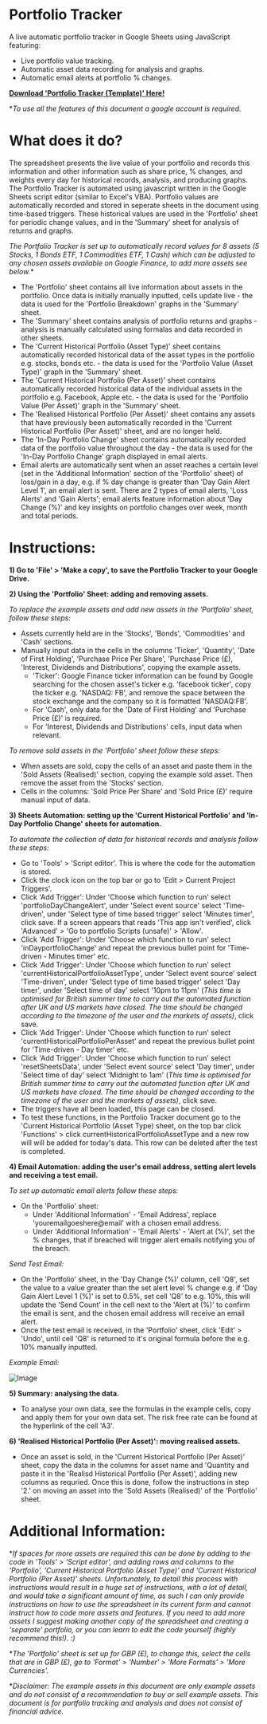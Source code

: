 # Portfolio Tracker
A live automatic portfolio tracker in Google Sheets using JavaScript featuring:
- Live portfolio value tracking. 
- Automatic asset data recording for analysis and graphs.
- Automatic email alerts at portfolio % changes.

**[Download 'Portfolio Tracker (Template)' Here!](https://docs.google.com/spreadsheets/d/1qa_QXoe13nbo7LfTOzBdMx3ibzbVT2_czGgw-78hWHI/)** 

**To use all the features of this document a google account is required.*
  
# What does it do?
The spreadsheet presents the live value of your portfolio and records this information and other information such as share price, % changes, and weights every day for historical records, analysis, and producing graphs. The Portfolio Tracker is automated using javascript written in the Google Sheets script editor (similar to Excel's VBA). Portfolio values are automatically recorded and stored in seperate sheets in the document using time-based triggers. These historical values are used in the 'Portfolio' sheet for periodic change values, and in the 'Summary' sheet for analysis of returns and graphs. 

*The Portfolio Tracker is set up to automatically record values for 8 assets (5 Stocks, 1 Bonds ETF, 1 Commodities ETF, 1 Cash) which can be adjusted to any chosen assets available on Google Finance, to add more assets see below.**

- The 'Portfolio' sheet contains all live information about assets in the portfolio. Once data is initially manually inputted, cells update live - the data is used for the 'Portfolio Breakdown' graphs in the 'Summary' sheet. 
- The 'Summary' sheet contains analysis of portfolio returns and graphs - analysis is manually calculated using formalas and data recorded in other sheets.
- The 'Current Historical Portfolio (Asset Type)' sheet contains automatically recorded historical data of the asset types in the portfolio e.g. stocks, bonds etc. - the data is used for the 'Portfolio Value (Asset Type)' graph in the 'Summary' sheet. 
- The 'Current Historical Portfolio (Per Asset)' sheet contains automatically recorded historical data of the individual assets in the portfolio e.g. Facebook, Apple etc. - the data is used for the 'Portfolio Value (Per Asset)' graph in the 'Summary' sheet. 
- The 'Realised Historical Portfolio (Per Asset)' sheet contains any assets that have previously been automatically recorded in the 'Current Historical Portfolio (Per Asset)' sheet, and are no longer held.
- The 'In-Day Portfolio Change' sheet contains automatically recorded data of the portfolio value throughout the day - the data is used for the 'In-Day Portfolio Change' graph displayed in email alerts.
- Email alerts are automatically sent when an asset reaches a certain level (set in the 'Additional Information' section of the 'Portfolio' sheet) of loss/gain in a day, e.g. if % day change is greater than 'Day Gain Alert Level 1', an email alert is sent. There are 2 types of email alerts, 'Loss Alerts' and 'Gain Alerts'; email alerts feature information about 'Day Change (%)' and key insights on portfolio changes over week, month and total periods.
 
# Instructions:
**1) Go to 'File' > 'Make a copy', to save the Portfolio Tracker to your Google Drive.**

**2) Using the 'Portfolio' Sheet: adding and removing assets.**

*To replace the example assets and add new assets in the 'Portfolio' sheet, follow these steps:*

  - Assets currently held are in the 'Stocks', 'Bonds', 'Commodities' and 'Cash' sections. 
  - Manually input data in the cells in the columns 'Ticker', 'Quantity', 'Date of First Holding', 'Purchase Price Per Share', 'Purchase Price (£), 'Interest, Dividends and Distributions', copying the example assets.
      - 'Ticker': Google Finance ticker information can be found by Google searching for the chosen asset's ticker e.g. 'facebook ticker', copy the ticker e.g. 'NASDAQ: FB', and remove the space between the stock exchange and the company so it is formatted 'NASDAQ:FB'.
      - For 'Cash', only data for the 'Date of First Holding' and 'Purchase Price (£)' is required.
      - For 'Interest, Dividends and Distributions' cells, input data when relevant.

*To remove sold assets in the 'Portfolio' sheet follow these steps:*

  - When assets are sold, copy the cells of an asset and paste them in the 'Sold Assets (Realised)' section, copying the example sold asset. Then remove the asset from the 'Stocks' section.
  - Cells in the columns: 'Sold Price Per Share' and 'Sold Price (£)' require manual input of data.

**3) Sheets Automation: setting up the 'Current Historical Portfolio' and 'In-Day Portfolio Change' sheets for automation.**

*To automate the collection of data for historical records and analysis follow these steps:*

  - Go to 'Tools' > 'Script editor'. This is where the code for the automation is stored.
  - Click the clock icon on the top bar or go to 'Edit > Current Project Triggers'.
  - Click 'Add Trigger': Under 'Choose which function to run' select 'portfolioDayChangeAlert', under 'Select event source' select 'Time-driven', under 'Select type of time based trigger' select 'Minutes timer', click save. If a screen appears that reads 'This app isn't verified', click 'Advanced' > 'Go to portfolio Scripts (unsafe)' > 'Allow'.
  - Click 'Add Trigger': Under 'Choose which function to run' select 'inDayportfolioChange' and repeat the previous bullet point for 'Time-driven - Minutes timer' etc.
  - Click 'Add Trigger': Under 'Choose which function to run' select 'currentHistoricalPortfolioAssetType', under 'Select event source' select 'Time-driven', under 'Select type of time based trigger' select 'Day timer', under 'Select time of day' select '10pm to 11pm' (*This time is optimised for British summer time to carry out the automated function after UK and US markets have closed. The time should be changed according to the timezone of the user and the markets of assets)*, click save.
  - Click 'Add Trigger': Under 'Choose which function to run' select 'currentHistoricalPortfolioPerAsset' and repeat the previous bullet point for 'Time-driven - Day timer' etc.
  - Click 'Add Trigger': Under 'Choose which function to run' select 'resetSheetsData', under 'Select event source' select 'Day timer', under 'Select time of day' select 'Midnight to 1am' (*This time is optimised for British summer time to carry out the automated function after UK and US markets have closed. The time should be changed according to the timezone of the user and the markets of assets)*, click save.
  - The triggers have all been loaded, this page can be closed.
  - To test these functions, in the Portfolio Tracker document go to the 'Current Historical Portfolio (Asset Type) sheet, on the top bar click 'Functions' > click currentHistoricalPortfolioAssetType and a new row will will be added for today's data. This row can be deleted after the test is completed.
  
**4) Email Automation: adding the user's email address, setting alert levels and receiving a test email.**

*To set up automatic email alerts follow these steps:*

  - On the 'Portfolio' sheet: 
      - Under 'Additional Information' - 'Email Address', replace 'youremailgoeshere@email' with a chosen email address. 
      - Under 'Additional Information' - 'Email Alerts' - 'Alert at (%)', set the % changes, that if breached will trigger alert emails notifying you of the breach.
  
  *Send Test Email:*
  - On the 'Portfolio' sheet, in the 'Day Change (%)' column, cell 'Q8', set the value to a value greater than the set alert level % change e.g. if 'Day Gain Alert Level 1 (%)' is set to 0.5%, set cell 'Q8' to e.g. 10%, this will update the 'Send Count' in the cell next to the 'Alert at (%)' to confirm the email is sent, and the chosen email address will receive an email alert.
  - Once the test email is received, in the 'Portfolio' sheet, click 'Edit' > 'Undo', until cell 'Q8' is returned to it's original formula before the e.g. 10% manually inputted.
  
  *Example Email:*

![Image](https://drive.google.com/uc?export=view&id=1rmzePowaGZqSt6DIv_nEWlOfIjbnBJ1r)
    
**5) Summary: analysing the data.**

  - To analyse your own data, see the formulas in the example cells, copy and apply them for your own data set. The risk free rate can be found at the hyperlink of the cell 'A3'.
    
**6) 'Realised Historical Portfolio (Per Asset)': moving realised assets.**

  - Once an asset is sold, in the 'Current Historical Portfolio (Per Asset)' sheet, copy the data in the columns for asset name and 'Quantity and paste it in the 'Realisd Historical Portfolio (Per Asset)', adding new columns as requried. Once this is done, follow the instructions in step '2.' on moving an asset into the 'Sold Assets (Realised)' of the 'Portfolio' sheet.

# Additional Information:
**If spaces for more assets are required this can be done by adding to the code in 'Tools' > 'Script editor', and adding rows and columns to the 'Portfolio', 'Current Historical Portfolio (Asset Type)' and 'Current Historical Portfolio (Per Asset)' sheets. Unfortunately, to detail this process with instructions would result in a huge set of instructions, with a lot of detail, and would take a significant amount of time, as such I can only provide instructions on how to use the spreadsheet in its current form and cannot instruct how to code more assets and features. If you need to add more assets I suggest making another copy of the spreadsheet and creating a 'separate' portfolio, or you can learn to edit the code yourself (highly recommend this!). :)*

**The 'Portfolio' sheet is set up for GBP (£), to change this, select the cells that are in GBP (£), go to 'Format' > 'Number' > 'More Formats' > 'More Currencies'.*
         
**Disclaimer: The example assets in this document are only example assets and do not consist of a recommendation to buy or sell example assets. This document is for portfolio tracking and analysis and does not consist of financial advice.*


